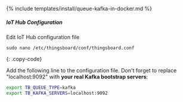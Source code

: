 {% include templates/install/queue-kafka-in-docker.md %}

##### IoT Hub Configuration

Edit IoT Hub configuration file

```text
sudo nano /etc/thingsboard/conf/thingsboard.conf
```
{: .copy-code}

Add the following line to the configuration file. Don't forget to replace "localhost:9092" with **your real Kafka bootstrap servers**:

```bash
export TB_QUEUE_TYPE=kafka
export TB_KAFKA_SERVERS=localhost:9092
```
